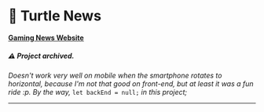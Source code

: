 # 🐢 Turtle News
[**Gaming News Website**](https://alessfm.github.io/turtle-news/)

##### ⚠️ Project archived.

_Doesn't work very well on mobile when the smartphone rotates to horizontal, because I'm not that good on front-end, but at least it was a fun ride :p. By the way,_ 
```let backEnd = null;``` 
_in this project;_
*** 

